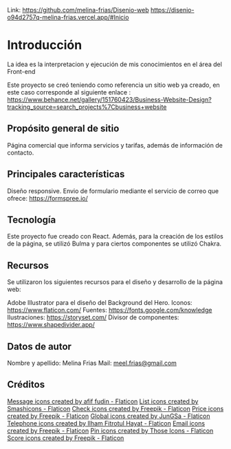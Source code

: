 Link: https://github.com/melina-frias/Disenio-web
https://disenio-o94d2757q-melina-frias.vercel.app/#Inicio

# Introducción

La idea es la interpretacion y ejecución de mis conocimientos en el área del Front-end

Este proyecto se creó teniendo como referencia un sitio web ya creado, en este caso corresponde al siguiente enlace : https://www.behance.net/gallery/151760423/Business-Website-Design?tracking_source=search_projects%7Cbusiness+website



## Propósito general de sitio

Página comercial que informa servicios y tarifas, además de información de contacto.

## Principales características 

Diseño responsive.
Envio de formulario mediante el servicio de correo que ofrece: https://formspree.io/

## Tecnología

Este proyecto fue creado con React. Además, para la creación de los estilos de la página, se utilizó Bulma y para ciertos componentes se utilizó Chakra.


## Recursos

Se utilizaron los siguientes recursos para el diseño y desarrollo de la página web:

Adobe Illustrator para el diseño del Background del Hero.
Iconos: https://www.flaticon.com/
Fuentes: https://fonts.google.com/knowledge
Ilustraciones: https://storyset.com/
Divisor de componentes: https://www.shapedivider.app/


## Datos de autor

Nombre y apellido: Melina Frias
Mail: meel.frias@gmail.com


## Créditos

<a href="https://www.flaticon.com/free-icons/message" title="message icons">Message icons created by afif fudin - Flaticon</a>
<a href="https://www.flaticon.com/free-icons/list" title="list icons">List icons created by Smashicons - Flaticon</a>
<a href="https://www.flaticon.com/free-icons/check" title="check icons">Check icons created by Freepik - Flaticon</a>
<a href="https://www.flaticon.com/free-icons/price" title="price icons">Price icons created by Freepik - Flaticon</a>
<a href="https://www.flaticon.com/free-icons/global" title="global icons">Global icons created by JunGSa - Flaticon</a>
<a href="https://www.flaticon.com/free-icons/telephone" title="telephone icons">Telephone icons created by Ilham Fitrotul Hayat - Flaticon</a>
<a href="https://www.flaticon.com/free-icons/email" title="email icons">Email icons created by Freepik - Flaticon</a>
<a href="https://www.flaticon.com/free-icons/pin" title="pin icons">Pin icons created by Those Icons - Flaticon</a>
<a href="https://www.flaticon.com/free-icons/score" title="score icons">Score icons created by Freepik - Flaticon</a>


